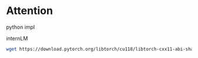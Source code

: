 # Attention

python impl

internLM

```bash
wget https://download.pytorch.org/libtorch/cu118/libtorch-cxx11-abi-shared-with-deps-2.6.0%2Bcu118.zip
```


